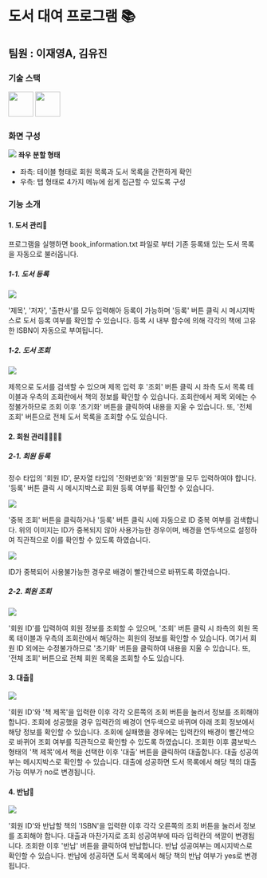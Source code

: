 # 도서 대여 프로그램 📚
 팀원 : 이재영A, 김유진
---
### 기술 스택
<img height="50" src="https://img.shields.io/badge/c++-00599C?style-flat&logo=C++&logoColor=white"/> <img height="50" src="https://img.shields.io/badge/Qt-41CD52?style=flat&logo=Qt&logoColor=white"/> 

### 화면 구성
<img src="https://github.com/user-attachments/assets/ffef352b-309c-4f7f-92dc-c261807173eb"/>
<b>좌우 분할 형태</b>

* 좌측: 테이블 형태로 회원 목록과 도서 목록을 간편하게 확인
* 우측: 탭 형태로 4가지 메뉴에 쉽게 접근할 수 있도록 구성

### 기능 소개

#### 1. 도서 관리📖

프로그램을 실행하면 book_information.txt 파일로 부터 기존 등록돼 있는 도서 목록을 자동으로 불러옵니다.

##### 1-1. 도서 등록
<img src="https://github.com/user-attachments/assets/233d5f45-aa00-457b-a451-08aa19f37b1a"/>

'제목', '저자', '출판사'를 모두 입력해아 등록이 가능하며 '등록' 버튼 클릭 시 메시지박스로 도서 등록 여부를 확인할 수 있습니다.
등록 시 내부 함수에 의해 각각의 책에 고유한 ISBN이 자동으로 부여됩니다.

##### 1-2. 도서 조회
<img src="https://github.com/user-attachments/assets/c4a0d7dd-7af9-4ce4-98ec-033bec5e0386"/>

제목으로 도서를 검색할 수 있으며 제목 입력 후 '조회' 버튼 클릭 시 좌측 도서 목록 테이블과 우측의 조회란에서 책의 정보를 확인할 수 있습니다. 조회란에서 제목 외에는 수정불가하므로 조회 이후 '초기화' 버튼을 클릭하여 내용을 지울 수 있습니다.
또, '전체 조회' 버튼으로 전체 도서 목록을 조회할 수도 있습니다.

#### 2. 회원 관리👨‍👩‍👧‍👦

##### 2-1. 회원 등록

정수 타입의 '회원 ID', 문자열 타입의 '전화번호'와 '회원명'을 모두 입력하여야 합니다. '등록' 버튼 클릭 시 메시지박스로 회원 등록 여부를 확인할 수 있습니다.
    
<img src="https://github.com/user-attachments/assets/417d78c8-3056-4fd9-95cf-d4157a5e37b8"/>

'중복 조회' 버튼을 클릭하거나 '등록' 버튼 클릭 시에 자동으로 ID 중복 여부를 검색합니다. 위의 이미지는 ID가 중복되지 않아 사용가능한 경우이며, 배경을 연두색으로 설정하여 직관적으로 이를 확인할 수 있도록 하였습니다.
    
<img src="https://github.com/user-attachments/assets/f9bc5ebc-435a-4c12-bda3-8b584a4ae990"/>

ID가 중복되어 사용불가능한 경우로 배경이 빨간색으로 바뀌도록 하였습니다.

##### 2-2. 회원 조회
<img src="https://github.com/user-attachments/assets/31d89fc0-d1ed-4d63-9867-ab7a23b34a12"/>

'회원 ID'를 입력하여 회원 정보를 조회할 수 있으며, '조회' 버튼 클릭 시 좌측의 회원 목록 테이블과 우측의 조회란에서 해당하는 회원의 정보를 확인할 수 있습니다. 여기서 회원 ID 외에는 수정불가하므로 '초기화' 버튼을 클릭하여 내용을 지울 수 있습니다.
또, '전체 조회' 버튼으로 전체 회원 목록을 조회할 수도 있습니다.

#### 3. 대출📗
<img src="https://github.com/user-attachments/assets/20541533-01a8-4ede-8b71-3961775543f8"/>

'회원 ID'와 '책 제목'을 입력한 이후 각각 오른쪽의 조회 버튼을 눌러서 정보를 조회해야 합니다. 조회에 성공했을 경우 입력칸의 배경이 연두색으로 바뀌며 아래 조회 정보에서 해당 정보를 확인할 수 있습니다. 조회에 실패했을 경우에는 입력칸의 배경이 빨간색으로 바뀌어 조회 여부를 직관적으로 확인할 수 있도록 하였습니다. 조회한 이후 콤보박스 형태의 '책 제목'에서 책을 선택한 이후 '대출' 버튼을 클릭하여 대출합니다. 대출 성공여부는 메시지박스로 확인할 수 있습니다. 대출에 성공하면 도서 목록에서 해당 책의 대출 가능 여부가 no로 변경됩니다.

#### 4. 반납📘
<img src="https://github.com/user-attachments/assets/1fbdc796-66b7-40e4-9c07-5fee6beff37b"/>

'회원 ID'와 반납할 책의 'ISBN'을 입력한 이후 각각 오른쪽의 조회 버튼을 눌러서 정보를 조회해야 합니다. 대출과 마찬가지로 조회 성공여부에 따라 입력칸의 색깔이 변경됩니다. 조회한 이후 '반납' 버튼을 클릭하여 반납합니다. 반납 성공여부는 메시지박스로 확인할 수 있습니다. 반납에 성공하면 도서 목록에서 해당 책의 반납 여부가 yes로 변경됩니다.
